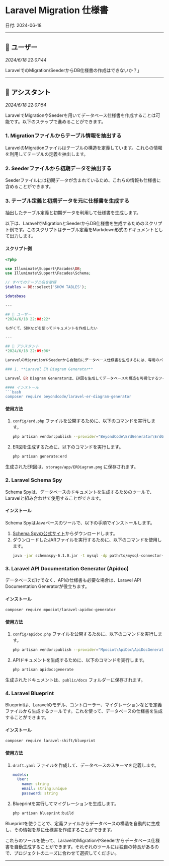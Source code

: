 # Laravel Migration 仕様書

日付: 2024-06-18

---

## 👤 ユーザー
*2024/6/18 22:07:44*

LaravelでのMigration/SeederからDB仕様書の作成はできないか？」

---

## 🤖 アシスタント
*2024/6/18 22:07:54*

LaravelでMigrationやSeederを用いてデータベース仕様書を作成することは可能です。以下のステップで進めることができます。

### 1. Migrationファイルからテーブル情報を抽出する
LaravelのMigrationファイルはテーブルの構造を定義しています。これらの情報を利用してテーブルの定義を抽出します。

### 2. Seederファイルから初期データを抽出する
Seederファイルには初期データが含まれているため、これらの情報も仕様書に含めることができます。

### 3. テーブル定義と初期データを元に仕様書を生成する
抽出したテーブル定義と初期データを利用して仕様書を生成します。

以下は、LaravelでMigrationとSeederからDB仕様書を生成するためのスクリプト例です。このスクリプトはテーブル定義をMarkdown形式のドキュメントとして出力します。

#### スクリプト例

```php
<?php

use Illuminate\Support\Facades\DB;
use Illuminate\Support\Facades\Schema;

// すべてのテーブル名を取得
$tables = DB::select('SHOW TABLES');

$database

---

## 👤 ユーザー
*2024/6/18 22:08:22*

ちがくて、SDKなどを使ってドキュメントを作成したい

---

## 🤖 アシスタント
*2024/6/18 22:09:06*

LaravelのMigrationやSeederから自動的にデータベース仕様書を生成するには、専用のパッケージやSDKを利用することが便利です。以下に、そのようなツールの一例と使用方法を紹介します。

### 1. **Laravel ER Diagram Generator**

Laravel ER Diagram Generatorは、ER図を生成してデータベースの構造を可視化するツールです。これを使って、データベースの構造を視覚的に把握することができます。

#### インストール
```bash
composer require beyondcode/laravel-er-diagram-generator
```

#### 使用方法
1. `config/erd.php` ファイルを公開するために、以下のコマンドを実行します。
    ```bash
    php artisan vendor:publish --provider="BeyondCode\ErdGenerator\ErdGeneratorServiceProvider"
    ```

2. ER図を生成するために、以下のコマンドを実行します。
    ```bash
    php artisan generate:erd
    ```

生成されたER図は、`storage/app/ERDiagram.png` に保存されます。

### 2. **Laravel Schema Spy**

Schema Spyは、データベースのドキュメントを生成するためのツールで、Laravelと組み合わせて使用することができます。

#### インストール
Schema SpyはJavaベースのツールで、以下の手順でインストールします。

1. [Schema Spyの公式サイト](http://schemaspy.org/)からダウンロードします。
2. ダウンロードしたJARファイルを実行するために、以下のコマンドを使用します。
    ```bash
    java -jar schemaspy-6.1.0.jar -t mysql -dp path/to/mysql-connector-java.jar -host localhost -db database_name -u username -p password -o output_directory
    ```

### 3. **Laravel API Documentation Generator (Apidoc)**

データベースだけでなく、APIの仕様書も必要な場合は、Laravel API Documentation Generatorが役立ちます。

#### インストール
```bash
composer require mpociot/laravel-apidoc-generator
```

#### 使用方法
1. `config/apidoc.php` ファイルを公開するために、以下のコマンドを実行します。
    ```bash
    php artisan vendor:publish --provider="Mpociot\ApiDoc\ApiDocGeneratorServiceProvider" --tag=config
    ```

2. APIドキュメントを生成するために、以下のコマンドを実行します。
    ```bash
    php artisan apidoc:generate
    ```

生成されたドキュメントは、`public/docs` フォルダーに保存されます。

### 4. **Laravel Blueprint**

Blueprintは、Laravelのモデル、コントローラー、マイグレーションなどを定義ファイルから生成するツールです。これを使って、データベースの仕様書を生成することができます。

#### インストール
```bash
composer require laravel-shift/blueprint
```

#### 使用方法
1. `draft.yaml` ファイルを作成して、データベースのスキーマを定義します。
    ```yaml
    models:
      User:
        name: string
        email: string:unique
        password: string
    ```

2. Blueprintを実行してマイグレーションを生成します。
    ```bash
    php artisan blueprint:build
    ```

Blueprintを使うことで、定義ファイルからデータベースの構造を自動的に生成し、その情報を基に仕様書を作成することができます。

これらのツールを使って、LaravelのMigrationやSeederからデータベース仕様書を自動生成することができます。それぞれのツールには独自の特長があるので、プロジェクトのニーズに合わせて選択してください。

---
